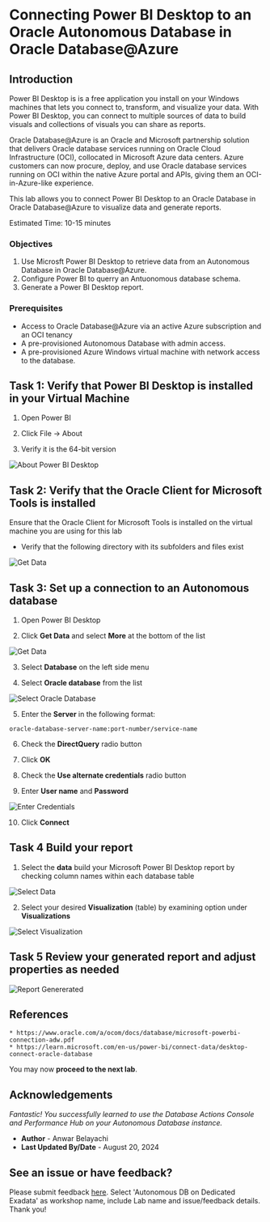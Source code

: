 # Connecting Power BI Desktop to an Oracle Autonomous Database in Oracle Database@Azure 

## Introduction
Power BI Desktop is is a free application you install on your Windows machines that lets you connect to, transform, and visualize your data. With Power BI Desktop, you can connect to multiple sources of data to build visuals and collections of visuals you can share as reports.

Oracle Database@Azure is an Oracle and Microsoft partnership solution that delivers Oracle database services running on Oracle Cloud Infrastructure (OCI), collocated in Microsoft Azure data centers. Azure customers can now procure, deploy, and use Oracle database services running on OCI within the native Azure portal and APIs, giving them an OCI-in-Azure-like experience. 

This lab allows you to connect Power BI Desktop to an Oracle Database in Oracle Database@Azure to visualize data and generate reports.

Estimated Time: 10-15 minutes

### Objectives

1. Use Microsft Power BI Desktop to retrieve data from an Autonomous Database in Oracle Database@Azure.
2. Configure Power BI to querry an Antuonomous database schema.
3. Generate a Power BI Desktop report.

### Prerequisites
- Access to Oracle Database@Azure via an active Azure subscription and an OCI tenancy
- A pre-provisioned Autonomous Database with admin access.
- A pre-provisioned Azure Windows virtual machine with network access to the database.


<!-- Start your tasks here. Tasks must begin with a heading 2 (##). Create as many task sections as needed. -->

## Task 1: Verify that Power BI Desktop is installed in your Virtual Machine

1. Open Power BI

2. Click File -> About

3. Verify it is the 64-bit version

  ![About Power BI Desktop](./images/01-PowerBI-version.png " ")


## Task 2: Verify that the Oracle Client for Microsoft Tools is installed

Ensure that the Oracle Client for Microsoft Tools is installed on the virtual machine you are using for this lab

- Verify that the following directory with its subfolders and files exist

![Get Data](./images/02-oracle-client.png " ")


## Task 3: Set up a connection to an Autonomous database

  1. Open Power BI Desktop

  2. Click **Get Data** and select **More** at the bottom of the list

  ![Get Data](./images/03-get-data-more.png " ")

  3. Select **Database** on the left side menu

  4. Select **Oracle database** from the list

  ![Select Oracle Database](./images/03-database-oracle.png " ")

  5. Enter the **Server** in the following format:

    oracle-database-server-name:port-number/service-name

  6. Check the **DirectQuery** radio button
    
  7. Click **OK**

  8. Check the **Use alternate credentials** radio button

  9. Enter **User name** and **Password**

  ![Enter Credentials](./images/03-db-credentials-use-alternate.png " ")

  10. Click **Connect**


## Task 4 Build your report

  1. Select the **data** build your Microsoft Power BI Desktop report by checking column names within each database table

  ![Select Data](./images/04-data-selection.png " ")

  2. Select your desired **Visualization** (table) by examining option under **Visualizations** 

  ![Select Visualization](./images/04-Visualizations.png " ")

## Task 5 Review your generated report and adjust properties as needed

  ![Report Genererated](./images/05-report-generated.png " ")


## References

    * https://www.oracle.com/a/ocom/docs/database/microsoft-powerbi-connection-adw.pdf
    * https://learn.microsoft.com/en-us/power-bi/connect-data/desktop-connect-oracle-database

You may now **proceed to the next lab**.

## Acknowledgements

*Fantastic! You successfully learned to use the Database Actions Console and Performance Hub on your Autonomous Database instance.*

- **Author** - Anwar Belayachi
- **Last Updated By/Date** - August 20, 2024


## See an issue or have feedback?  
Please submit feedback [here](https://apexapps.oracle.com/pls/apex/f?p=133:1:::::P1_FEEDBACK:1).   Select 'Autonomous DB on Dedicated Exadata' as workshop name, include Lab name and issue/feedback details. Thank you!
